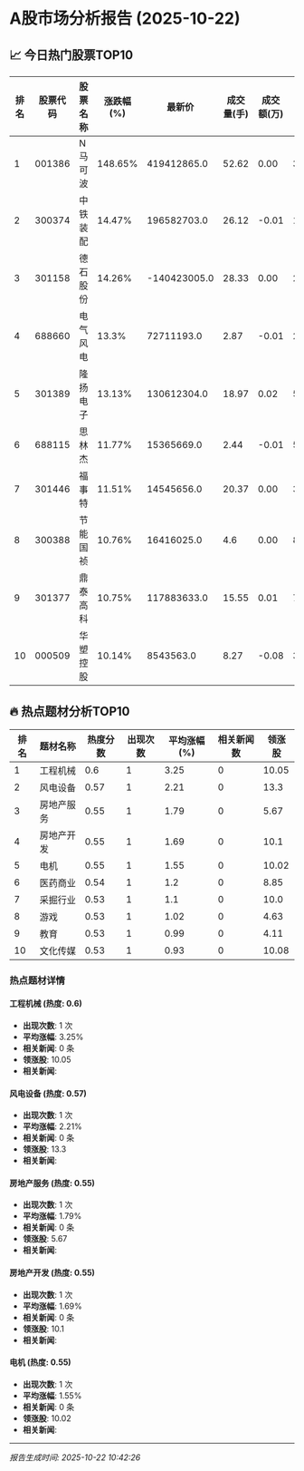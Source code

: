# A股市场分析报告 (2025-10-22)

## 📈 今日热门股票TOP10

| 排名 | 股票代码 | 股票名称 | 涨跌幅(%) | 最新价 | 成交量(手) | 成交额(万) | 市盈率 | 市值(亿) |
|------|----------|----------|-----------|--------|------------|------------|--------|----------|
| 1 | 001386 | N马可波 | 148.65% | 419412865.0 | 52.62 | 0.00 | 33.1 | -0.00 |
| 2 | 300374 | 中铁装配 | 14.47% | 196582703.0 | 26.12 | -0.01 | 17.6 | 0.00 |
| 3 | 301158 | 德石股份 | 14.26% | -140423005.0 | 28.33 | 0.00 | 27.8 | 0.00 |
| 4 | 688660 | 电气风电 | 13.3% | 72711193.0 | 2.87 | -0.01 | 20.45 | 0.00 |
| 5 | 301389 | 隆扬电子 | 13.13% | 130612304.0 | 18.97 | 0.02 | 55.06 | 0.00 |
| 6 | 688115 | 思林杰 | 11.77% | 15365669.0 | 2.44 | -0.01 | 52.18 | -0.00 |
| 7 | 301446 | 福事特 | 11.51% | 14545656.0 | 20.37 | 0.00 | 31.18 | 0.00 |
| 8 | 300388 | 节能国祯 | 10.76% | 16416025.0 | 4.6 | 0.00 | 8.98 | -0.00 |
| 9 | 301377 | 鼎泰高科 | 10.75% | 117883633.0 | 15.55 | 0.01 | 78.6 | 0.00 |
| 10 | 000509 | 华塑控股 | 10.14% | 8543563.0 | 8.27 | -0.08 | 3.48 | -0.00 |

## 🔥 热点题材分析TOP10

| 排名 | 题材名称 | 热度分数 | 出现次数 | 平均涨幅(%) | 相关新闻数 | 领涨股 |
|------|----------|----------|----------|-------------|------------|--------|
| 1 | 工程机械 | 0.6 | 1 | 3.25 | 0 | 10.05 |
| 2 | 风电设备 | 0.57 | 1 | 2.21 | 0 | 13.3 |
| 3 | 房地产服务 | 0.55 | 1 | 1.79 | 0 | 5.67 |
| 4 | 房地产开发 | 0.55 | 1 | 1.69 | 0 | 10.1 |
| 5 | 电机 | 0.55 | 1 | 1.55 | 0 | 10.02 |
| 6 | 医药商业 | 0.54 | 1 | 1.2 | 0 | 8.85 |
| 7 | 采掘行业 | 0.53 | 1 | 1.1 | 0 | 10.0 |
| 8 | 游戏 | 0.53 | 1 | 1.02 | 0 | 4.63 |
| 9 | 教育 | 0.53 | 1 | 0.99 | 0 | 4.11 |
| 10 | 文化传媒 | 0.53 | 1 | 0.93 | 0 | 10.08 |

### 热点题材详情


#### 工程机械 (热度: 0.6)
- **出现次数**: 1 次
- **平均涨幅**: 3.25%
- **相关新闻**: 0 条
- **领涨股**: 10.05
- **相关新闻**:

#### 风电设备 (热度: 0.57)
- **出现次数**: 1 次
- **平均涨幅**: 2.21%
- **相关新闻**: 0 条
- **领涨股**: 13.3
- **相关新闻**:

#### 房地产服务 (热度: 0.55)
- **出现次数**: 1 次
- **平均涨幅**: 1.79%
- **相关新闻**: 0 条
- **领涨股**: 5.67
- **相关新闻**:

#### 房地产开发 (热度: 0.55)
- **出现次数**: 1 次
- **平均涨幅**: 1.69%
- **相关新闻**: 0 条
- **领涨股**: 10.1
- **相关新闻**:

#### 电机 (热度: 0.55)
- **出现次数**: 1 次
- **平均涨幅**: 1.55%
- **相关新闻**: 0 条
- **领涨股**: 10.02
- **相关新闻**:

---
*报告生成时间: 2025-10-22 10:42:26*
